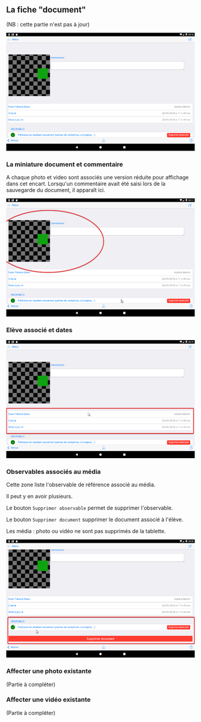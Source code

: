
## La fiche "document"

(NB : cette partie n'est pas à jour) 

![Fiche document](screenshots/2018-01-27-20-16-41.png)

### La miniature document et commentaire

A chaque photo et video sont associés une version réduite pour affichage dans cet encart.
Lorsqu'un commentaire avait été saisi lors de la sauvegarde du document, il apparaît ici.

![Miniature ](screenshots/2018-01-27-20-18-16.png)



### Elève associé et dates

![Eleve et date associés au document](screenshots/2018-01-27-20-20-36.png)



### Observables associés au média

Cette zone liste l'observable de référence associé au média.

Il peut y en avoir plusieurs.

Le bouton `Supprimer observable` permet de supprimer l'observable.

Le bouton `Supprimer document` supprimer le document associé à l'élève.

Les média : photo ou vidéo ne sont pas supprimés de la tablette.

![Liste des observables associés au media](screenshots/2018-01-27-20-23-52.png)



### Affecter une photo existante

(Partie à compléter)



### Affecter une vidéo existante

(Partie à compléter)



